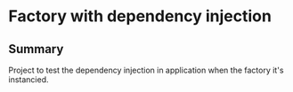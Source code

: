 # Factory with dependency injection

## Summary
Project to test the dependency injection in application when the factory it's instancied.